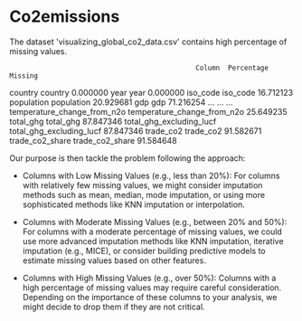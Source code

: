 # Co2emissions


The dataset 'visualizing_global_co2_data.csv' contains high percentage of missing values.

                                                  Column  Percentage Missing
country                                          country            0.000000
year                                                year            0.000000
iso_code                                        iso_code           16.712123
population                                    population           20.929681
gdp                                                  gdp           71.216254
...                                                  ...                 ...
temperature_change_from_n2o  temperature_change_from_n2o           25.649235
total_ghg                                      total_ghg           87.847346
total_ghg_excluding_lucf        total_ghg_excluding_lucf           87.847346
trade_co2                                      trade_co2           91.582671
trade_co2_share                          trade_co2_share           91.584648


 Our purpose is then tackle the problem following the approach:

- Columns with Low Missing Values (e.g., less than 20%):
For columns with relatively few missing values, we might consider imputation methods such as mean, median, mode imputation, or using more sophisticated methods like KNN imputation or interpolation.

- Columns with Moderate Missing Values (e.g., between 20% and 50%):
For columns with a moderate percentage of missing values, we could use more advanced imputation methods like KNN imputation, iterative imputation (e.g., MICE), or consider building predictive models to estimate missing values based on other features.

- Columns with High Missing Values (e.g., over 50%):
Columns with a high percentage of missing values may require careful consideration. Depending on the importance of these columns to your analysis, we might decide to drop them if they are not critical.
